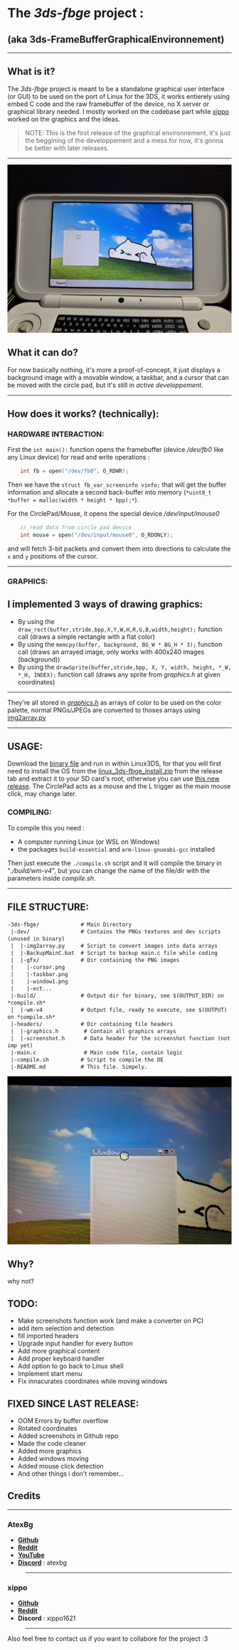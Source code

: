 # The *3ds-fbge* project :
## (aka 3ds-FrameBufferGraphicalEnvironnement)

-------------------------------------------------
## What is it?
The *3ds-fbge* project is meant to be a standalone graphical user interface (or GUI) to be used on the port of Linux for the 3DS, it works entierely using embed C code and the raw framebuffer of the device, no X server or graphical library needed.
I mostly worked on the codebase part while [xippo](https://github.com/AtexBg/3ds-fbge?tab=readme-ov-file#credits) worked on the graphics and the ideas.
> NOTE: This is the first release of the graphical environnement, it's just the beggining of the developpement and a mess for now, it's gonna be better with later releases.
-------------------------------------------------

![The DE looking Great :3](picture1.jpg)

## What it can do?
For now basically nothing, it's more a proof-of-concept, it just displays a background image with a movable window, a taskbar, and a cursor that can be moved with the circle pad, but it's still in *active developpement*.

-------------------------------------------------

## How does it works? (technically):

### HARDWARE INTERACTION:
First the `int main():` function opens the framebuffer (device */dev/fb0* like any Linux device) for read and write operations :
```c
	int fb = open("/dev/fb0", O_RDWR);
```
Then we have the `struct fb_var_screeninfo vinfo;` that will get the buffer information and allocate a second back-buffer into memory (`*uint8_t *buffer = malloc(width * height * bpp);*`).

For the CirclePad/Mouse, it opens the special device */dev/input/mouse0*
```c
	// read data from circle pad device
    int mouse = open("/dev/input/mouse0", O_RDONLY);
```
and will fetch 3-bit packets and convert them into directions to calculate the `x` and `y` positions of the cursor.

-------------------------------------------------

### GRAPHICS:

I implemented 3 ways of drawing graphics:
----------------------------
- By using the `draw_rect(buffer,stride,bpp,X,Y,W,H,R,G,B,width,height);` function call (draws a simple rectangle with a flat color)
- By using the `memcpy(buffer, background, BG_W * BG_H * 3);` function call (draws an arrayed image, only works with 400x240 images (background))
- By using the `drawSprite(buffer,stride,bpp, X, Y, width, height, *_W, *_H, INDEX);` function call (draws any sprite from *graphics.h* at given coordinates)
-----------------------------
They're all stored in *[graphics.h](https://github.com/AtexBg/3ds-fbge/blob/main/headers/graphics.h)* as arrays of color to be used on the color palette, normal PNGs/JPEGs are converted to thoses arrays using [img2array.py](https://github.com/AtexBg/3ds-fbge/blob/main/dev/img2array.py)

-----------------------------

## USAGE:
Download the [binary file](https://github.com/AtexBg/3ds-fbge/releases/download/v0.2.0/wm-v4) and run in within Linux3DS, for that you will first need to install the OS from the [linux_3ds-fbge_install.zip](https://github.com/AtexBg/3ds-fbge/releases/download/v0.1.0/linux_3ds-fbge_install.zip) from the release tab and extract it to your SD card's root, otherwise you can use [this new release](https://gbatemp.net/threads/release-linux-for-the-3ds.407187/page-35#post-8522677).
The CirclePad acts as a mouse and the L trigger as the main mouse click, may change later.

### COMPILING:
To compile this you need : 
- A computer running Linux (or WSL on Windows)
- the packages `build-essential` and `arm-linux-gnueabi-gcc` installed

Then just execute the `./compile.sh` script and it will compile the binary in "*./build/wm-v4*", but you can change the name of the file/dir with the parameters inside *compile.sh*.

-----------------------------

## FILE STRUCTURE:

```shell
-3ds-fbge/             # Main Directory
 |-dev/                # Contains the PNGs textures and dev scripts (unused in binary)
 |  |-img2array.py     # Script to convert images into data arrays
 |  |-BackupMainC.bat  # Script to backup main.c file while coding
 |  |-gfx/             # Dir containing the PNG images
 |    |-cursor.png        
 |    |-taskbar.png
 |    |-window1.png
 |    |-ect...
 |-build/              # Output dir for binary, see $(OUTPUT_DIR) on *compile.sh*
 |  |-wm-v4            # Output file, ready to execute, see $(OUTPUT) on *compile.sh*
 |-headers/            # Dir containing file headers
 |  |-graphics.h        # Contain all graphics arrays
 |  |-screenshot.h      # Data header for the screenshot function (not imp yet)
 |-main.c               # Main code file, contain logic
 |-compile.sh          # Script to compile the DE       
 |-README.md           # This file. Simpely.
```

![Close view at the Window](macro.jpg)
## Why?
why not?

## TODO:
- Make screenshots function work (and make a converter on PC)
- add item selection and detection 
- fill imported headers
- Upgrade input handler for every button
- Add more graphical content
- Add proper keyboard handler
- Add option to go back to Linux shell
- Implement start menu
- Fix innacurates coordinates while moving windows


## FIXED SINCE LAST RELEASE:
- OOM Errors by buffer overflow
- Rotated coordinates
- Added screenshots in Github repo
- Made the code cleaner
- Added more graphics
- Added windows moving
- Added mouse click detection
- And other things i don't remember...

## Credits
--------------------------
### AtexBg
 - [**Github**](https://github.com/AtexBg)
 - [**Reddit**](https://reddit.com/u/AtexBg)
 - [**YouTube**](https://youtube.com/@AtexBg)
 - [**Discord**](https://discord.gg/YfrV2hGg) : atexbg
>----------------------------------------------
### xippo
 - [**Github**](https://github.com/xippopo)
 - [**Reddit**](https://reddit.com/u/Willing-Stomach3649)
 - **Discord** : xippo1621
>-----------------------------------------------
Also feel free to contact us if you want to collabore for the project :3

